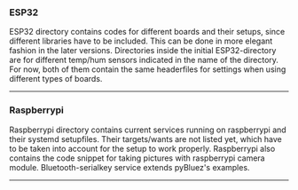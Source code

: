 ### ESP32

ESP32 directory contains codes for different boards and their setups, since different libraries have to be included. This can be done in more elegant fashion in the later versions. Directories inside the initial ESP32-directory are for different temp/hum sensors indicated in the name of the directory. For now, both of them contain the same headerfiles for settings when using different types of boards.

----


### Raspberrypi

Raspberrypi directory contains current services running on raspberrypi and their systemd setupfiles. Their targets/wants are not listed yet, which have to be taken into account for the setup to work properly. Raspberrypi also contains the code snippet for taking pictures with raspberrypi camera module. Bluetooth-serialkey service extends pyBluez's examples. 

----